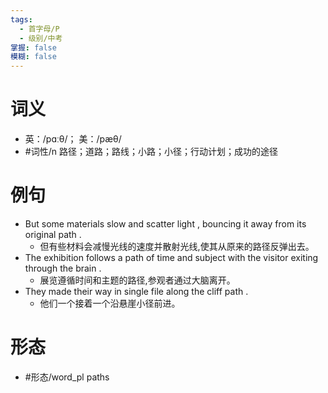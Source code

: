 ```yaml
---
tags:
  - 首字母/P
  - 级别/中考
掌握: false
模糊: false
---
```

# 词义
- 英：/pɑːθ/； 美：/pæθ/
- #词性/n  路径；道路；路线；小路；小径；行动计划；成功的途径
# 例句
- But some materials slow and scatter light , bouncing it away from its original path .
	- 但有些材料会减慢光线的速度并散射光线,使其从原来的路径反弹出去。
- The exhibition follows a path of time and subject with the visitor exiting through the brain .
	- 展览遵循时间和主题的路径,参观者通过大脑离开。
- They made their way in single file along the cliff path .
	- 他们一个接着一个沿悬崖小径前进。
# 形态
- #形态/word_pl paths
